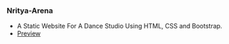 ### Nritya-Arena

- A Static Website For A Dance Studio Using HTML, CSS and Bootstrap.
- [Preview](https://nrityaarena.netlify.app/)
